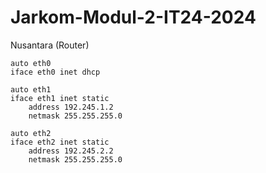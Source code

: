 # Jarkom-Modul-2-IT24-2024

Nusantara (Router)

```
auto eth0
iface eth0 inet dhcp

auto eth1
iface eth1 inet static
	address 192.245.1.2
	netmask 255.255.255.0

auto eth2
iface eth2 inet static
	address 192.245.2.2
	netmask 255.255.255.0
```
